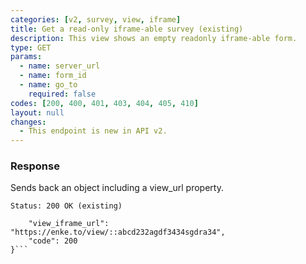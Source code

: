 ```yaml
---
categories: [v2, survey, view, iframe]
title: Get a read-only iframe-able survey (existing)
description: This view shows an empty readonly iframe-able form.
type: GET
params: 
  - name: server_url 
  - name: form_id
  - name: go_to
    required: false
codes: [200, 400, 401, 403, 404, 405, 410]
layout: null
changes: 
  - This endpoint is new in API v2.
---
```


### Response

Sends back an object including a view_url property.

```Status: 200 OK (existing)```
```{
    "view_iframe_url":  "https://enke.to/view/::abcd232agdf3434sgdra34",
    "code": 200
}```
